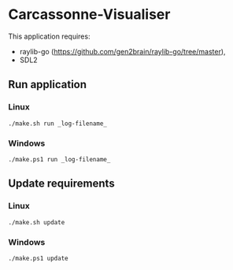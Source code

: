 # Carcassonne-Visualiser

This application requires: 
- raylib-go (https://github.com/gen2brain/raylib-go/tree/master),
- SDL2

## Run application

### Linux

```console
./make.sh run _log-filename_
```

### Windows

```console
./make.ps1 run _log-filename_
```

## Update requirements

### Linux

```console
./make.sh update
```

### Windows

```console
./make.ps1 update
```
